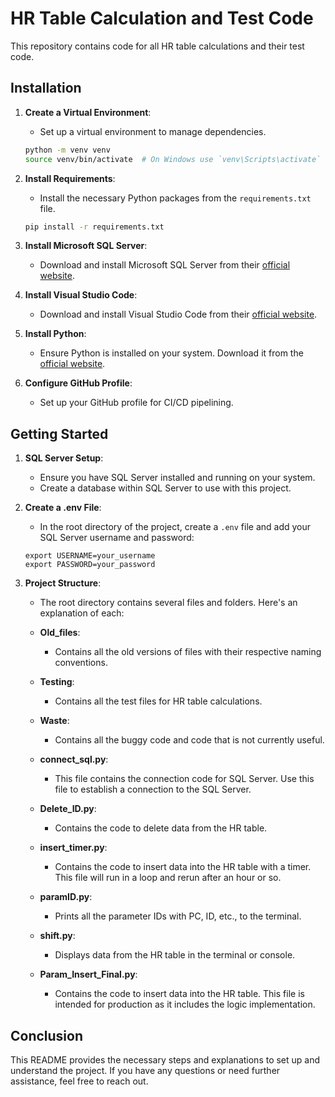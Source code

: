# HR Table Calculation and Test Code

This repository contains code for all HR table calculations and their test code.

## Installation

1. **Create a Virtual Environment**:

   - Set up a virtual environment to manage dependencies.

   ```bash
   python -m venv venv
   source venv/bin/activate  # On Windows use `venv\Scripts\activate`
   ```

2. **Install Requirements**:

   - Install the necessary Python packages from the `requirements.txt` file.

   ```bash
   pip install -r requirements.txt
   ```

3. **Install Microsoft SQL Server**:

   - Download and install Microsoft SQL Server from their [official website](https://www.microsoft.com/en-us/sql-server/sql-server-downloads).

4. **Install Visual Studio Code**:

   - Download and install Visual Studio Code from their [official website](https://code.visualstudio.com/).

5. **Install Python**:

   - Ensure Python is installed on your system. Download it from the [official website](https://www.python.org/).

6. **Configure GitHub Profile**:
   - Set up your GitHub profile for CI/CD pipelining.

## Getting Started

1. **SQL Server Setup**:

   - Ensure you have SQL Server installed and running on your system.
   - Create a database within SQL Server to use with this project.

2. **Create a .env File**:

   - In the root directory of the project, create a `.env` file and add your SQL Server username and password:

   ```
   export USERNAME=your_username
   export PASSWORD=your_password
   ```

3. **Project Structure**:

   - The root directory contains several files and folders. Here's an explanation of each:

   - **Old_files**:

     - Contains all the old versions of files with their respective naming conventions.

   - **Testing**:

     - Contains all the test files for HR table calculations.

   - **Waste**:

     - Contains all the buggy code and code that is not currently useful.

   - **connect_sql.py**:

     - This file contains the connection code for SQL Server. Use this file to establish a connection to the SQL Server.

   - **Delete_ID.py**:

     - Contains the code to delete data from the HR table.

   - **insert_timer.py**:

     - Contains the code to insert data into the HR table with a timer. This file will run in a loop and rerun after an hour or so.

   - **paramID.py**:

     - Prints all the parameter IDs with PC, ID, etc., to the terminal.

   - **shift.py**:

     - Displays data from the HR table in the terminal or console.

   - **Param_Insert_Final.py**:
     - Contains the code to insert data into the HR table. This file is intended for production as it includes the logic implementation.

## Conclusion

This README provides the necessary steps and explanations to set up and understand the project. If you have any questions or need further assistance, feel free to reach out.
